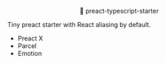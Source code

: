 <p align="center"> 🐣 preact-typescript-starter</p>

Tiny preact starter with React aliasing by default. 

- Preact X
- Parcel
- Emotion

